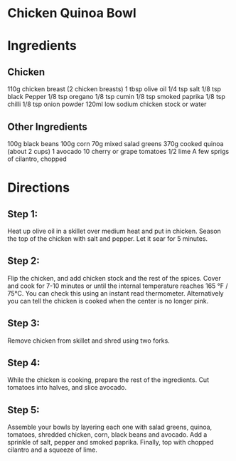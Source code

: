 # Chicken Quinoa Bowl

# Ingredients
## Chicken
110g chicken breast (2 chicken breasts)
1 tbsp olive oil
1/4 tsp salt
1/8 tsp black Pepper
1/8 tsp oregano
1/8 tsp cumin
1/8 tsp smoked paprika
1/8 tsp chilli
1/8 tsp onion powder
120ml low sodium chicken stock or water

## Other Ingredients
100g black beans
100g corn
70g mixed salad greens
370g cooked quinoa (about 2 cups)
1 avocado
10 cherry or grape tomatoes
1/2 lime
A few sprigs of cilantro, chopped

# Directions
## Step 1: 
Heat up olive oil in a skillet over medium heat and put in chicken. Season the top of the chicken with salt and pepper. Let it sear for 5 minutes.
## Step 2:
Flip the chicken, and add chicken stock and the rest of the spices. Cover and cook for 7-10 minutes or until the internal temperature reaches 165 °F / 75°C. 
You can check this using an instant read thermometer. Alternatively you can tell the chicken is cooked when the center is no longer pink.
## Step 3:
 Remove chicken from skillet and shred using two forks.
## Step 4:
While the chicken is cooking, prepare the rest of the ingredients. Cut tomatoes into halves, and slice avocado.
## Step 5:
Assemble your bowls by layering each one with salad greens, quinoa, tomatoes, shredded chicken, corn, black beans and avocado. Add a sprinkle of salt, pepper and smoked paprika. 
Finally, top with chopped cilantro and a squeeze of lime.
